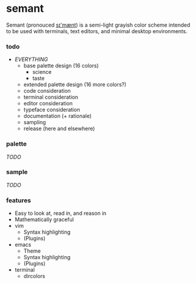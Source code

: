 # semant

Semant (pronouced [sɪ'mænt](https://en.wikipedia.org/wiki/International_Phonetic_Alphabet)) is a semi-light grayish color scheme intended to be used with terminals, text editors, and minimal desktop environments.

### todo

- *EVERYTHING*
  - base palette design (16 colors)
    - science
    - taste
  - extended palette design (16 more colors?)
  - code consideration
  - terminal consideration
  - editor consideration
  - typeface consideration
  - documentation (+ rationale)
  - sampling
  - release (here and elsewhere)

### palette

*TODO*

### sample

*TODO*

### features

- Easy to look at, read in, and reason in
- Mathematically graceful
- vim
  - Syntax highlighting
  - (Plugins)
- emacs
  - Theme
  - Syntax highlighting
  - (Plugins)
- terminal
  - dircolors
